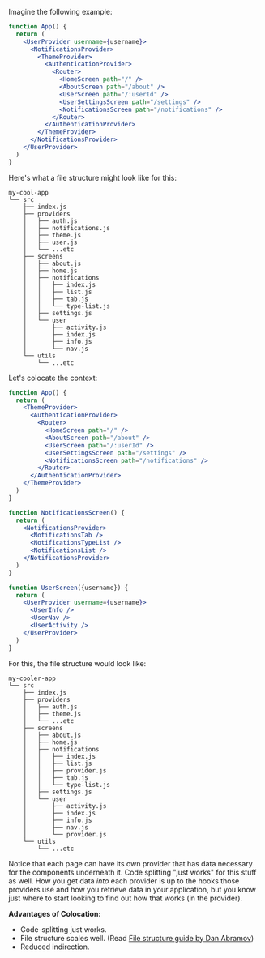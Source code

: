 
Imagine the following example:

```jsx
function App() {
  return (
    <UserProvider username={username}>
      <NotificationsProvider>
        <ThemeProvider>
          <AuthenticationProvider>
            <Router>
              <HomeScreen path="/" />
              <AboutScreen path="/about" />
              <UserScreen path="/:userId" />
              <UserSettingsScreen path="/settings" />
              <NotificationsScreen path="/notifications" />
            </Router>
          </AuthenticationProvider>
        </ThemeProvider>
      </NotificationsProvider>
    </UserProvider>
  )
}
```

Here's what a file structure might look like for this:

```text
my-cool-app
└── src
    ├── index.js
    ├── providers
    │   ├── auth.js
    │   ├── notifications.js
    │   ├── theme.js
    │   ├── user.js
    │   └── ...etc
    ├── screens
    │   ├── about.js
    │   ├── home.js
    │   ├── notifications
    │   │   ├── index.js
    │   │   ├── list.js
    │   │   ├── tab.js
    │   │   └── type-list.js
    │   ├── settings.js
    │   └── user
    │       ├── activity.js
    │       ├── index.js
    │       ├── info.js
    │       └── nav.js
    └── utils
        └── ...etc
```

Let's colocate the context:

```jsx
function App() {
  return (
    <ThemeProvider>
      <AuthenticationProvider>
        <Router>
          <HomeScreen path="/" />
          <AboutScreen path="/about" />
          <UserScreen path="/:userId" />
          <UserSettingsScreen path="/settings" />
          <NotificationsScreen path="/notifications" />
        </Router>
      </AuthenticationProvider>
    </ThemeProvider>
  )
}

function NotificationsScreen() {
  return (
    <NotificationsProvider>
      <NotificationsTab />
      <NotificationsTypeList />
      <NotificationsList />
    </NotificationsProvider>
  )
}

function UserScreen({username}) {
  return (
    <UserProvider username={username}>
      <UserInfo />
      <UserNav />
      <UserActivity />
    </UserProvider>
  )
}
```

For this, the file structure would look like:

```text
my-cooler-app
└── src
    ├── index.js
    ├── providers
    │   ├── auth.js
    │   ├── theme.js
    │   └── ...etc
    ├── screens
    │   ├── about.js
    │   ├── home.js
    │   ├── notifications
    │   │   ├── index.js
    │   │   ├── list.js
    │   │   ├── provider.js
    │   │   ├── tab.js
    │   │   └── type-list.js
    │   ├── settings.js
    │   └── user
    │       ├── activity.js
    │       ├── index.js
    │       ├── info.js
    │       ├── nav.js
    │       └── provider.js
    └── utils
        └── ...etc
```

Notice that each page can have its own provider that has data necessary for the components underneath it. Code splitting "just works" for this stuff as well. How you get data _into_ each provider is up to the hooks those providers use and how you retrieve data in your application, but you know just where to start looking to find out how that works (in the provider).

**Advantages of Colocation:**

- Code-splitting just works.
- File structure scales well. (Read [File structure guide by Dan Abramov](http://react-file-structure.surge.sh/))
- Reduced indirection.
